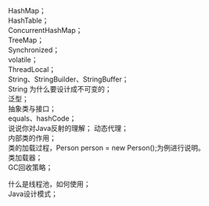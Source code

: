 HashMap；  
HashTable；  
ConcurrentHashMap；  
TreeMap；  
Synchronized；  
volatile；  
ThreadLocal；  
String、StringBuilder、StringBuffer；  
String 为什么要设计成不可变的；  
泛型；  
抽象类与接口；  
equals、hashCode；  
说说你对Java反射的理解； 
动态代理；   
内部类的作用；  
类的加载过程，Person person = new Person();为例进行说明。  
类加载器；  
GC回收策略；  

什么是线程池，如何使用；  
Java设计模式；  


